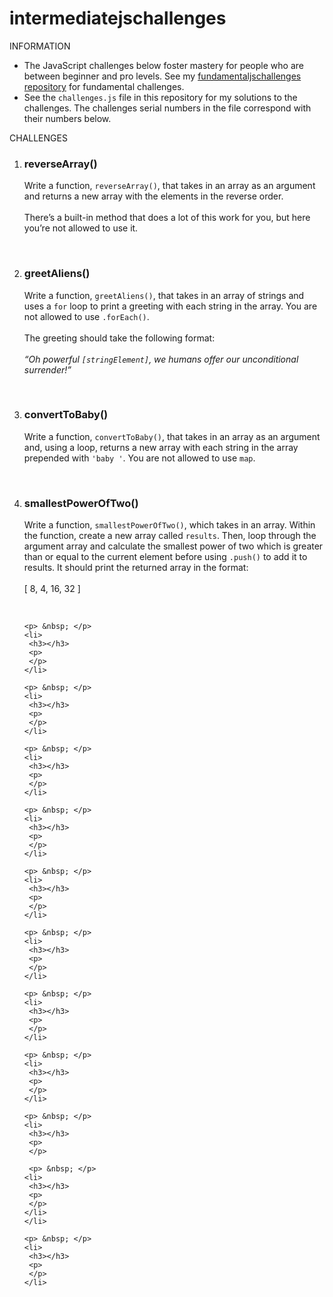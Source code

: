 # intermediatejschallenges
 INFORMATION
<ul>
 <li>The JavaScript challenges below foster mastery for people who are between beginner and pro levels. See my <a href="https://github.com/Davenof/fundamentaljschallenges" target="_blank">fundamentaljschallenges repository</a> for fundamental challenges.</li>
 <li>See the <code>challenges.js</code> file in this repository for my solutions to the challenges. The challenges serial numbers in the file correspond with their numbers below.</li>
 </ul>
 
 <p>CHALLENGES</p>
 <ol>
    <li>
       <h3>reverseArray()</h3>
       <p>
         Write a function, <code>reverseArray()</code>, that takes in an array as an argument and returns a new array with the elements in the reverse order.
         <br><br>
         There’s a built-in method that does a lot of this work for you, but here you’re not allowed to use it.
       </p>
     <p> &nbsp; </p>
    </li>
    <li>
       <h3>greetAliens()</h3>
         Write a function, <code>greetAliens()</code>, that takes in an array of strings and uses a <code>for</code> loop to print a greeting with each  string in the array. You are not allowed to use <code>.forEach()</code>.
       <br><br>
         The greeting should take the following format: <br><br>
         <em>“Oh powerful <code>[stringElement]</code>, we humans offer our unconditional surrender!”</em>
     <p> &nbsp; </p>
    </li>
<li>
       <h3>convertToBaby()</h3>
       <p>
        Write a function, <code>convertToBaby()</code>, that takes in an array as an argument and, using a loop, returns a new array with each string in the array prepended with <code>'baby '</code>. You are not allowed to use <code>map</code>.
       </p>
 <p> &nbsp; </p>
    </li>
    <li>
       <h3>smallestPowerOfTwo()</h3>
         Write a function, <code>smallestPowerOfTwo()</code>, which takes in an array. Within the function, create a new array called <code>results</code>. Then, loop through the argument array and calculate the smallest power of two which is greater than or equal to the current element before using <code>.push()</code> to add it to results. It should print the returned array in the format: 
     <br><br>
     [ 8, 4, 16, 32 ]
     <p> &nbsp; </p>
    </li>
    
    <p> &nbsp; </p>
    <li>
     <h3></h3>
     <p>
     </p>
    </li>
    
    <p> &nbsp; </p>
    <li>
     <h3></h3>
     <p>
     </p>
    </li>
    
    <p> &nbsp; </p>
    <li>
     <h3></h3>
     <p>
     </p>
    </li>
    
    <p> &nbsp; </p>
    <li>
     <h3></h3>
     <p>
     </p>
    </li>
    
    <p> &nbsp; </p>
    <li>
     <h3></h3>
     <p>
     </p>
    </li>
    
    <p> &nbsp; </p>
    <li>
     <h3></h3>
     <p>
     </p>
    </li>
    
    <p> &nbsp; </p>
    <li>
     <h3></h3>
     <p>
     </p>
    </li>
    
    <p> &nbsp; </p>
    <li>
     <h3></h3>
     <p>
     </p>
    </li>
    
    <p> &nbsp; </p>
    <li>
     <h3></h3>
     <p>
     </p>
     
     <p> &nbsp; </p>
    <li>
     <h3></h3>
     <p>
     </p>
    </li>
    </li>
    
    <p> &nbsp; </p>
    <li>
     <h3></h3>
     <p>
     </p>
    </li>
    
  </ol>
